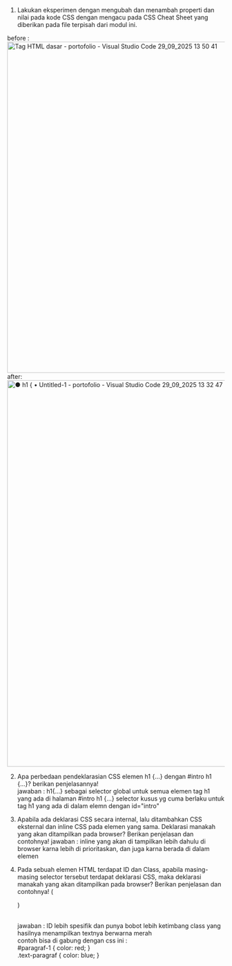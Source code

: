 1. Lakukan eksperimen dengan mengubah dan menambah properti dan nilai pada kode CSS dengan mengacu pada CSS Cheat Sheet yang diberikan pada file terpisah dari modul ini.
 
 before : <br>
<img width="552" height="765" alt="Tag HTML dasar - portofolio - Visual Studio Code 29_09_2025 13 50 41" src="https://github.com/user-attachments/assets/45e4ffc8-e4d4-4780-86a1-e3ad569dfabf" /><br>
after:<br>
<img width="923" height="893" alt="● h1 { • Untitled-1 - portofolio - Visual Studio Code 29_09_2025 13 32 47" src="https://github.com/user-attachments/assets/106ab275-07a1-42c5-9f5a-42a1da5bc4d7" /><br>


 2. Apa perbedaan pendeklarasian CSS elemen h1 {...} dengan #intro h1 {...}? berikan penjelasannya!<br>
   jawaban : h1{...} sebagai selector global untuk semua elemen tag h1 yang ada di halaman
    #intro h1 {...} selector kusus yg cuma berlaku untuk tag h1 yang ada di dalam elemn dengan id="intro"


 3. Apabila ada deklarasi CSS secara internal, lalu ditambahkan CSS eksternal dan inline CSS pada elemen yang sama. Deklarasi manakah yang akan ditampilkan pada browser? Berikan penjelasan dan contohnya!
    jawaban : inline yang akan di tampilkan lebih dahulu di browser karna lebih di prioritaskan, dan juga karna berada di dalam elemen



 4. Pada sebuah elemen HTML terdapat ID dan Class, apabila masing-masing selector tersebut terdapat deklarasi CSS, maka deklarasi manakah yang akan ditampilkan pada browser? Berikan penjelasan dan contohnya! ( <p id="paragraf-1" class="text-paragraf"> )

    <br> jawaban : ID lebih spesifik dan punya bobot lebih ketimbang class yang hasilnya menampilkan textnya berwarna merah
    <br> contoh bisa di gabung dengan css ini : <br>#paragraf-1 { color: red; }   
.text-paragraf { color: blue; }

